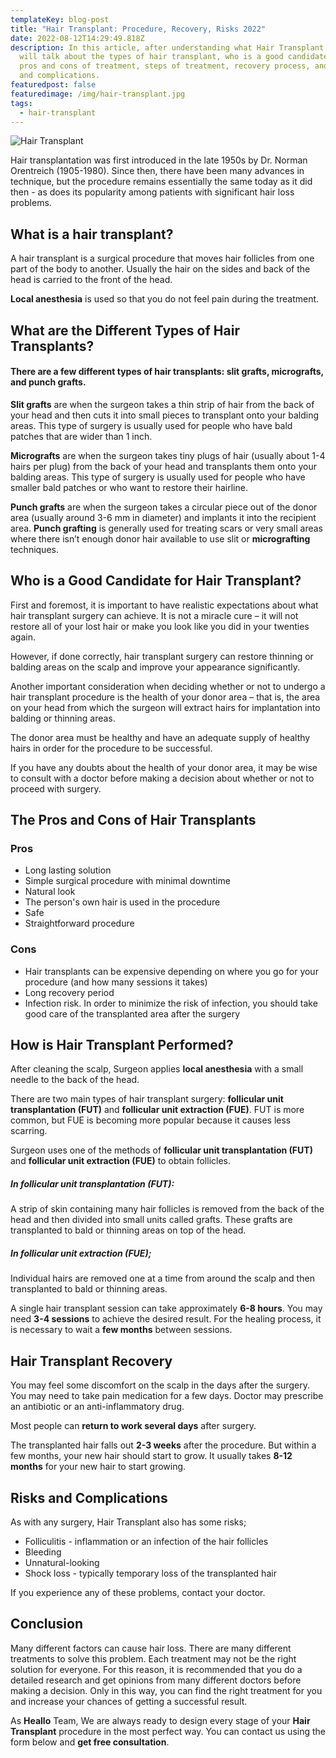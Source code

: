 ```yaml
---
templateKey: blog-post
title: "Hair Transplant: Procedure, Recovery, Risks 2022"
date: 2022-08-12T14:29:49.818Z
description: In this article, after understanding what Hair Transplant is, we
  will talk about the types of hair transplant, who is a good candidate, the
  pros and cons of treatment, steps of treatment, recovery process, and risks
  and complications.
featuredpost: false
featuredimage: /img/hair-transplant.jpg
tags:
  - hair-transplant
---
```

![Hair Transplant](/img/hair-transplant.jpg "Hair Transplant")

Hair transplantation was first introduced in the late 1950s by Dr. Norman Orentreich (1905-1980). Since then, there have been many advances in technique, but the procedure remains essentially the same today as it did then - as does its popularity among patients with significant hair loss problems.

## **What is a hair transplant?**

A hair transplant is a surgical procedure that moves hair follicles from one part of the body to another. Usually the hair on the sides and back of the head is carried to the front of the head.

**Local anesthesia** is used so that you do not feel pain during the treatment.

## **What are the Different Types of Hair Transplants?**

#### There are a few different types of hair transplants: slit grafts, micrografts, and punch grafts.

**Slit grafts** are when the surgeon takes a thin strip of hair from the back of your head and then cuts it into small pieces to transplant onto your balding areas. This type of surgery is usually used for people who have bald patches that are wider than 1 inch.

**Micrografts** are when the surgeon takes tiny plugs of hair (usually about 1-4 hairs per plug) from the back of your head and transplants them onto your balding areas. This type of surgery is usually used for people who have smaller bald patches or who want to restore their hairline.

**Punch grafts** are when the surgeon takes a circular piece out of the donor area (usually around 3-6 mm in diameter) and implants it into the recipient area. **Punch grafting** is generally used for treating scars or very small areas where there isn’t enough donor hair available to use slit or **micrografting** techniques.

## **Who is a Good Candidate for Hair Transplant?**

First and foremost, it is important to have realistic expectations about what hair transplant surgery can achieve.
It is not a miracle cure – it will not restore all of your lost hair or make you look like you did in your twenties again.

However, if done correctly, hair transplant surgery can restore thinning or balding areas on the scalp and improve your appearance significantly.

Another important consideration when deciding whether or not to undergo a hair transplant procedure is the health of your donor area – that is, the area on your head from which the surgeon will extract hairs for implantation into balding or thinning areas.

The donor area must be healthy and have an adequate supply of healthy hairs in order for the procedure to be successful.

If you have any doubts about the health of your donor area, it may be wise to consult with a doctor before making a decision about whether or not to proceed with surgery.

## **The Pros and Cons of Hair Transplants**

### **Pros**

* Long lasting solution
* Simple surgical procedure with minimal downtime
* Natural look
* The person's own hair is used in the procedure
* Safe
* Straightforward procedure

### **Cons**

* Hair transplants can be expensive depending on where you go for your procedure (and how many sessions it takes)
* Long recovery period
* Infection risk. In order to minimize the risk of infection, you should take good care of the transplanted area after the surgery

## **How is Hair Transplant Performed?**

After cleaning the scalp, Surgeon applies **local anesthesia** with a small needle to the back of the head.

There are two main types of hair transplant surgery: **follicular unit transplantation (FUT)** and **follicular unit extraction (FUE)**. FUT is more common, but FUE is becoming more popular because it causes less scarring.

Surgeon uses one of the methods of **follicular unit transplantation (FUT)** and **follicular unit extraction (FUE)** to obtain follicles.

##### **In follicular unit transplantation (FUT):**

A strip of skin containing many hair follicles is removed from the back of the head and then divided into small units called grafts. These grafts are transplanted to bald or thinning areas on top of the head.

##### **In follicular unit extraction (FUE);**

Individual hairs are removed one at a time from around the scalp and then transplanted to bald or thinning areas.

A single hair transplant session can take approximately **6-8 hours**. You may need **3-4 sessions** to achieve the desired result. For the healing process, it is necessary to wait a **few months** between sessions.

## **Hair Transplant Recovery**

You may feel some discomfort on the scalp in the days after the surgery. You may need to take pain medication for a few days. Doctor may prescribe an antibiotic or an anti-inflammatory drug.

Most people can **return to work several days** after surgery.

The transplanted hair falls out **2-3 weeks** after the procedure. But within a few months, your new hair should start to grow. It usually takes **8-12 months** for your new hair to start growing.

## **Risks and Complications**

As with any surgery, Hair Transplant also has some risks;

* Folliculitis - inflammation or an infection of the hair follicles
* Bleeding
* Unnatural-looking
* Shock loss - typically temporary loss of the transplanted hair

If you experience any of these problems, contact your doctor.

## **Conclusion**

Many different factors can cause hair loss. There are many different treatments to solve this problem. Each treatment may not be the right solution for everyone. For this reason, it is recommended that you do a detailed research and get opinions from many different doctors before making a decision. Only in this way, you can find the right treatment for you and increase your chances of getting a successful result.

As **Heallo** Team, We are always ready to design every stage of your **Hair Transplant** procedure in the most perfect way. You can contact us using the form below and **get free consultation**.